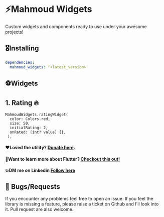 # ⚡Mahmoud Widgets

Custom widgets and components ready to use under your awesome projects!

## 🎖Installing

```yaml
dependencies:
  mahmoud_widgets: ^<latest_version>
```

## ⚽Widgets

## 1. Rating 🔥

```
MahmoudWidgets.ratingWidget(
  color: Colors.red,
  size: 50,
  initialRating: 2,
  onRated: (int? value) {},
 ),
```


#### ❤Loved the utility? [Donate here](https://paypal.me/MahmoudA44?country.x=US&locale.x=en_US).
#### 🚀Want to learn more about Flutter? [Checkout this out!](https://web.telegram.org/k/#@DartWFlutter)
#### 💥DM me on Linkedin  [Follow here](https://www.linkedin.com/in/mazap64/)


## 🐛 Bugs/Requests

If you encounter any problems feel free to open an issue. If you feel the library is
missing a feature, please raise a ticket on Github and I'll look into it.
Pull request are also welcome.
